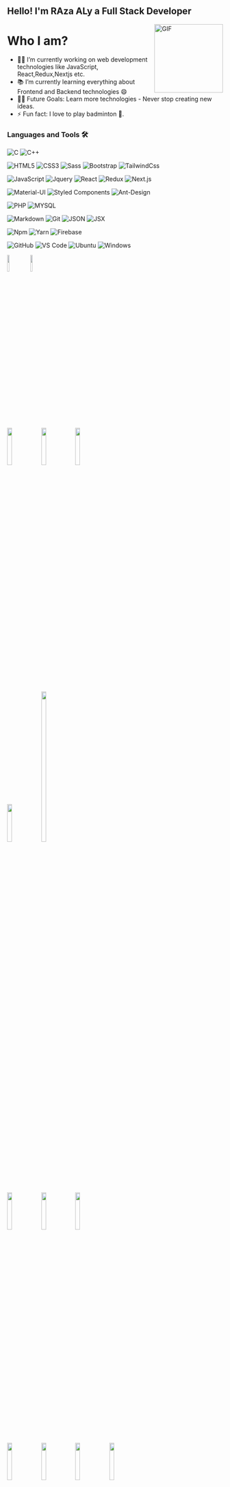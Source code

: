 

## Hello! I'm RAza ALy a Full Stack Developer

<img align="right" alt="GIF" height="160px" src="https://media.giphy.com/media/du3J3cXyzhj75IOgvA/giphy.gif" />

# Who I am?

- 👨‍💻 I’m currently working on web development technologies like JavaScript, React,Redux,Nextjs etc.
- 📚 I’m currently learning everything about Frontend and Backend technologies 😄
- 💪🏼 Future Goals: Learn more technologies - Never stop creating new ideas.
- ⚡ Fun fact: I love to play badminton 🏸.

### Languages and Tools 🛠 

![C](https://img.shields.io/badge/C-00599C?style=for-the-badge&logo=c&logoColor=white)
![C++](https://img.shields.io/badge/C%2B%2B-00599C?style=for-the-badge&logo=c%2B%2B&logoColor=white)

![HTML5](https://img.shields.io/badge/HTML5-E34F26?style=for-the-badge&logo=html5&logoColor=white)
![CSS3](https://img.shields.io/badge/CSS3-1572B6?style=for-the-badge&logo=css3&logoColor=white)
![Sass](https://img.shields.io/badge/Sass-CC6699?style=for-the-badge&logo=sass&logoColor=white)
![Bootstrap](https://img.shields.io/badge/Bootstrap-563D7C?style=for-the-badge&logo=bootstrap&logoColor=white)
![TailwindCss](https://img.shields.io/badge/Tailwind_CSS-38B2AC?style=for-the-badge&logo=tailwind-css&logoColor=white)

![JavaScript](https://img.shields.io/badge/JavaScript-323330?style=for-the-badge&logo=javascript&logoColor=F7DF1E)
![Jquery](https://img.shields.io/badge/jQuery-0769AD?style=for-the-badge&logo=jquery&logoColor=white)
![React](https://img.shields.io/badge/React-20232A?style=for-the-badge&logo=react&logoColor=61DAFB)
![Redux](https://img.shields.io/badge/Redux-593D88?style=for-the-badge&logo=redux&logoColor=white)
![Next.js](https://img.shields.io/badge/Next.js-593D88?style=for-the-badge&logo=next.js&logoColor=white)

![Material-UI](https://img.shields.io/badge/Material--UI-0081CB?style=for-the-badge&logo=material-ui&logoColor=white)
![Styled Components](https://img.shields.io/badge/styled--components-DB7093?style=for-the-badge&logo=styled-components&logoColor=white)
![Ant-Design](https://img.shields.io/badge/Ant%20Design-593D88?style=for-the-badge&logo=Ant%20Design&logoColor=white)

![PHP](https://img.shields.io/badge/PHP-777BB4?style=for-the-badge&logo=php&logoColor=white)
![MYSQL](https://img.shields.io/badge/MySQL-00000F?style=for-the-badge&logo=mysql&logoColor=white)

![Markdown](https://img.shields.io/badge/markdown-593D88?style=for-the-badge&logo=markdown&logoColor=white)
![Git](https://img.shields.io/badge/git-593D88?style=for-the-badge&logo=git&logoColor=white)
![JSON](https://img.shields.io/badge/json-593D88?style=for-the-badge&logo=json&logoColor=white)
![JSX](https://img.shields.io/badge/jsx-593D88?style=for-the-badge&logo=jsx&logoColor=white)

![Npm](https://img.shields.io/badge/npm-593D88?style=for-the-badge&logo=npm&logoColor=white)
![Yarn](https://img.shields.io/badge/yarn-593D88?style=for-the-badge&logo=yarn&logoColor=white)
![Firebase](https://img.shields.io/badge/firebase-593D88?style=for-the-badge&logo=firebase&logoColor=white)

![GitHub](https://img.shields.io/badge/github-593D88?style=for-the-badge&logo=github&logoColor=white)
![VS Code](https://img.shields.io/badge/VS%20Code-593D88?style=for-the-badge&logo=visual-studio-code&logoColor=white)
![Ubuntu](https://img.shields.io/badge/Ubuntu-E95420?style=for-the-badge&logo=ubuntu&logoColor=white)
![Windows](https://img.shields.io/badge/Windows-593D88?style=for-the-badge&logo=Windows&logoColor=white)




<p>
   <code><img width="10%"  src="https://imguploader.net/if/sQVO4XWTU7Yu.svg"></code>
   <code><img width="10%" src="https://imguploader.net/if/QQcGwbHIPrin.svg"></code>

  <code><img width="15%" src="https://imguploader.net/if/JBdPVNonHxJa.svg"></code>
  <code><img width="15%" src="https://imguploader.net/if/U5xPL7DvvZPE.svg"></code>
  <code><img width="15%" src="https://imguploader.net/if/NdEtBrWFMfIW.svg"></code>
   
   <br />
  <code><img width="15%" src="https://imguploader.net/if/yJWZRgVUbtnp.svg"></code>
   <code><img width="15%" height="30%" src="https://www.vectorlogo.zone/logos/tailwindcss/tailwindcss-ar21.svg"></code>
  <br />
  <code><img width="15%" src="https://imguploader.net/if/o32nXVGGqv3J.svg"></code>
  <code><img width="15%" src="https://imguploader.net/if/0FwrBlyxlRrY.svg"></code>
  <code><img width="15%" src="https://upload.vectorlogo.zone/logos/nextjs/images/2d3864ef-00e0-4026-ab1d-30e4a98e2899.svg"></code>

  <br />
  <code><img width="15%" src="https://www.vectorlogo.zone/logos/nodejs/nodejs-ar21.svg"></code>
  <code><img width="15%" src="https://www.vectorlogo.zone/logos/expressjs/expressjs-ar21.svg"></code>
  <code><img width="15%" src="https://www.vectorlogo.zone/logos/djangoproject/djangoproject-ar21.svg"></code>
  <code><img width="15%" src="https://www.vectorlogo.zone/logos/pocoo_flask/pocoo_flask-ar21.svg"></code>
  <br />
  <code><img width="15%" src="https://www.vectorlogo.zone/logos/jestjsio/jestjsio-ar21.svg"></code>
  <code><img width="15%" src="https://www.vectorlogo.zone/logos/mochajs/mochajs-ar21.svg"></code>
  <code><img width="15%" src="https://www.vectorlogo.zone/logos/chaijs/chaijs-ar21.svg"></code>
  <code><img width="15%" src="https://www.vectorlogo.zone/logos/jupyter/jupyter-ar21.svg"></code>
  <br />
  <code><img width="15%" src="https://www.vectorlogo.zone/logos/mysql/mysql-ar21.svg"></code>
  <code><img width="15%" src="https://www.vectorlogo.zone/logos/postgresql/postgresql-ar21.svg"></code>
  <code><img width="15%" src="https://www.vectorlogo.zone/logos/mongodb/mongodb-ar21.svg"></code>
  <code><img width="15%" src="https://www.vectorlogo.zone/logos/redis/redis-ar21.svg"></code>
   <br />
  <code><img width="15%" src="https://www.vectorlogo.zone/logos/docker/docker-ar21.svg"></code>
  <code><img width="15%" src="https://www.vectorlogo.zone/logos/kubernetes/kubernetes-ar21.svg"></code>
  <code><img width="15%" src="https://www.vectorlogo.zone/logos/nginx/nginx-ar21.svg"></code>
  <code><img width="15%" src="https://www.vectorlogo.zone/logos/amazon_aws/amazon_aws-ar21.svg"></code>
  <br />
  <code><img width="15%" src="https://www.vectorlogo.zone/logos/git-scm/git-scm-ar21.svg"></code>
  <code><img width="15%" src="https://www.vectorlogo.zone/logos/travis-ci/travis-ci-ar21.svg"></code>
  <code><img width="15%" src="https://www.vectorlogo.zone/logos/circleci/circleci-ar21.svg"></code>
  <code><img width="15%" src="https://www.vectorlogo.zone/logos/gruntjs/gruntjs-ar21.svg"></code>
  <br />
  <code><img width="15%" src="https://www.vectorlogo.zone/logos/npmjs/npmjs-ar21.svg"></code>
  <code><img width="15%" src="https://www.vectorlogo.zone/logos/yarnpkg/yarnpkg-ar21.svg"></code>
  <code><img width="15%" src="https://www.vectorlogo.zone/logos/js_webpack/js_webpack-ar21.svg"></code>
  <code><img width="15%" src="https://www.vectorlogo.zone/logos/parceljs/parceljs-ar21.svg"></code>
</p>
<br/>

![Gif](https://media.giphy.com/media/LmNwrBhejkK9EFP504/giphy.gif)

